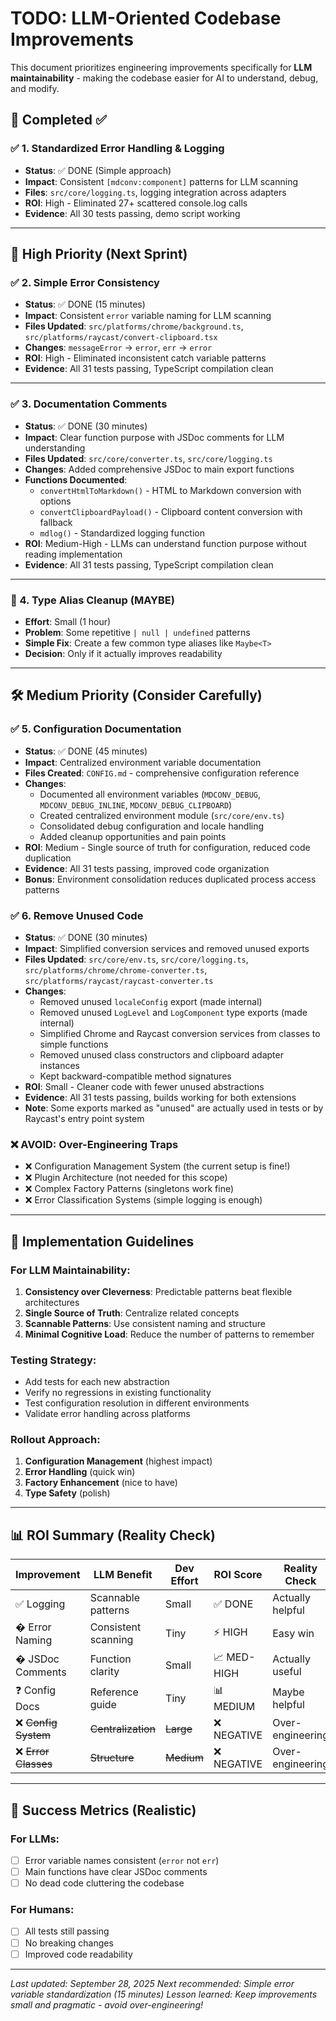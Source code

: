 # TODO: LLM-Oriented Codebase Improvements

This document prioritizes engineering improvements specifically for **LLM maintainability** - making the codebase easier for AI to understand, debug, and modify.

## 🎯 Completed ✅

### ✅ 1. Standardized Error Handling & Logging
- **Status**: ✅ DONE (Simple approach)
- **Impact**: Consistent `[mdconv:component]` patterns for LLM scanning
- **Files**: `src/core/logging.ts`, logging integration across adapters
- **ROI**: High - Eliminated 27+ scattered console.log calls
- **Evidence**: All 30 tests passing, demo script working

---

## 🚀 High Priority (Next Sprint)

### ✅ 2. Simple Error Consistency 
- **Status**: ✅ DONE (15 minutes)
- **Impact**: Consistent `error` variable naming for LLM scanning
- **Files Updated**: `src/platforms/chrome/background.ts`, `src/platforms/raycast/convert-clipboard.tsx`
- **Changes**: `messageError` → `error`, `err` → `error`
- **ROI**: High - Eliminated inconsistent catch variable patterns
- **Evidence**: All 31 tests passing, TypeScript compilation clean

---

### ✅ 3. Documentation Comments
- **Status**: ✅ DONE (30 minutes)
- **Impact**: Clear function purpose with JSDoc comments for LLM understanding
- **Files Updated**: `src/core/converter.ts`, `src/core/logging.ts`
- **Changes**: Added comprehensive JSDoc to main export functions
- **Functions Documented**:
  - `convertHtmlToMarkdown()` - HTML to Markdown conversion with options
  - `convertClipboardPayload()` - Clipboard content conversion with fallback
  - `mdlog()` - Standardized logging function
- **ROI**: Medium-High - LLMs can understand function purpose without reading implementation
- **Evidence**: All 31 tests passing, TypeScript compilation clean

---

### 🥉 4. Type Alias Cleanup (MAYBE)
- **Effort**: Small (1 hour)
- **Problem**: Some repetitive `| null | undefined` patterns
- **Simple Fix**: Create a few common type aliases like `Maybe<T>`
- **Decision**: Only if it actually improves readability

---

## 🛠️ Medium Priority (Consider Carefully)

### ✅ 5. Configuration Documentation  
- **Status**: ✅ DONE (45 minutes)
- **Impact**: Centralized environment variable documentation
- **Files Created**: `CONFIG.md` - comprehensive configuration reference
- **Changes**: 
  - Documented all environment variables (`MDCONV_DEBUG`, `MDCONV_DEBUG_INLINE`, `MDCONV_DEBUG_CLIPBOARD`)
  - Created centralized environment module (`src/core/env.ts`)
  - Consolidated debug configuration and locale handling
  - Added cleanup opportunities and pain points
- **ROI**: Medium - Single source of truth for configuration, reduced code duplication
- **Evidence**: All 31 tests passing, improved code organization
- **Bonus**: Environment consolidation reduces duplicated process access patterns

### ✅ 6. Remove Unused Code
- **Status**: ✅ DONE (30 minutes)
- **Impact**: Simplified conversion services and removed unused exports
- **Files Updated**: `src/core/env.ts`, `src/core/logging.ts`, `src/platforms/chrome/chrome-converter.ts`, `src/platforms/raycast/raycast-converter.ts`
- **Changes**:
  - Removed unused `localeConfig` export (made internal)
  - Removed unused `LogLevel` and `LogComponent` type exports (made internal)
  - Simplified Chrome and Raycast conversion services from classes to simple functions
  - Removed unused class constructors and clipboard adapter instances
  - Kept backward-compatible method signatures
- **ROI**: Small - Cleaner code with fewer unused abstractions
- **Evidence**: All 31 tests passing, builds working for both extensions
- **Note**: Some exports marked as "unused" are actually used in tests or by Raycast's entry point system

### ❌ AVOID: Over-Engineering Traps
- ❌ Configuration Management System (the current setup is fine!)
- ❌ Plugin Architecture (not needed for this scope)
- ❌ Complex Factory Patterns (singletons work fine)
- ❌ Error Classification Systems (simple logging is enough)

---

## 📏 Implementation Guidelines

### For LLM Maintainability:
1. **Consistency over Cleverness**: Predictable patterns beat flexible architectures
2. **Single Source of Truth**: Centralize related concepts 
3. **Scannable Patterns**: Use consistent naming and structure
4. **Minimal Cognitive Load**: Reduce the number of patterns to remember

### Testing Strategy:
- Add tests for each new abstraction
- Verify no regressions in existing functionality
- Test configuration resolution in different environments
- Validate error handling across platforms

### Rollout Approach:
1. **Configuration Management** (highest impact)
2. **Error Handling** (quick win)
3. **Factory Enhancement** (nice to have)
4. **Type Safety** (polish)

---

## 📊 ROI Summary (Reality Check)

| Improvement | LLM Benefit | Dev Effort | ROI Score | Reality Check |
|------------|-------------|------------|-----------|---------------|
| ✅ Logging | Scannable patterns | Small | ✅ DONE | Actually helpful |
| � Error Naming | Consistent scanning | Tiny | ⚡ HIGH | Easy win |
| � JSDoc Comments | Function clarity | Small | 📈 MED-HIGH | Actually useful |
| ❓ Config Docs | Reference guide | Tiny | 📊 MEDIUM | Maybe helpful |
| ❌ ~~Config System~~ | ~~Centralization~~ | ~~Large~~ | ❌ NEGATIVE | Over-engineering |
| ❌ ~~Error Classes~~ | ~~Structure~~ | ~~Medium~~ | ❌ NEGATIVE | Over-engineering |

---

## 🎯 Success Metrics (Realistic)

### For LLMs:
- [ ] Error variable names consistent (`error` not `err`)
- [ ] Main functions have clear JSDoc comments
- [ ] No dead code cluttering the codebase

### For Humans:  
- [ ] All tests still passing
- [ ] No breaking changes
- [ ] Improved code readability

---

*Last updated: September 28, 2025*
*Next recommended: Simple error variable standardization (15 minutes)*
*Lesson learned: Keep improvements small and pragmatic - avoid over-engineering!*
